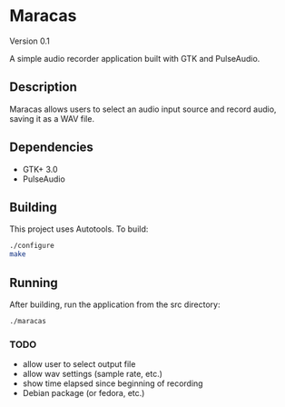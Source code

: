 # Maracas

Version 0.1

A simple audio recorder application built with GTK and PulseAudio. 

## Description

Maracas allows users to select an audio input source and record audio, saving it as a WAV file.

## Dependencies

-   GTK+ 3.0
-   PulseAudio

## Building

This project uses Autotools. To build:

```bash
./configure
make
```

## Running
After building, run the application from the src directory:
```bash
./maracas
```


### TODO

- allow user to select output file
- allow wav settings (sample rate, etc.)
- show time elapsed since beginning of recording
- Debian package (or fedora, etc.)